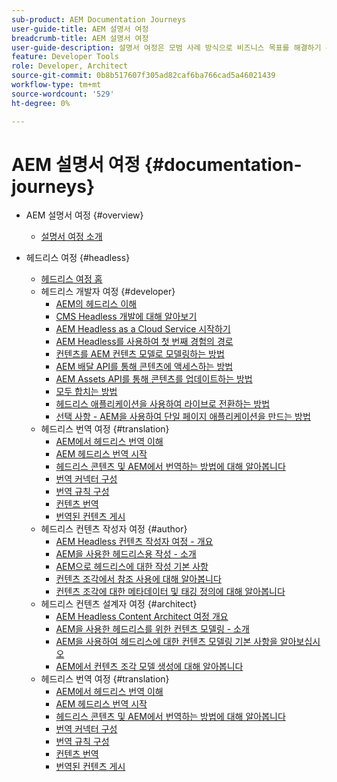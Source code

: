 ```yaml
---
sub-product: AEM Documentation Journeys
user-guide-title: AEM 설명서 여정
breadcrumb-title: AEM 설명서 여정
user-guide-description: 설명서 여정은 모범 사례 방식으로 비즈니스 목표를 해결하기 위해 복잡하고 다양한 기능을 결합하여 AEM 설명서 내에 서술 구조를 제공합니다. AEM 초보자용으로 설계된 여정은 A에서 Z까지 목표를 달성하기 위한 개념과 기능을 소개합니다.
feature: Developer Tools
role: Developer, Architect
source-git-commit: 0b8b517607f305ad82caf6ba766cad5a46021439
workflow-type: tm+mt
source-wordcount: '529'
ht-degree: 0%

---
```



# AEM 설명서 여정 {#documentation-journeys}

<!--
Please note that all links to other guides need to be absolute references with leading protocol and domain since SCCM does not allow pages to be referenced with relative links in multiple ToCs.
-->

+ AEM 설명서 여정 {#overview}
   + [설명서 여정 소개](home.md)

+ 헤드리스 여정 {#headless}
   + [헤드리스 여정 홈](https://experienceleague.adobe.com/docs/experience-manager-65/headless-journey/home.html)
   + 헤드리스 개발자 여정 {#developer}
      + [AEM의 헤드리스 이해](https://experienceleague.adobe.com/docs/experience-manager-65/headless-journey/developer/overview.html)
      + [CMS Headless 개발에 대해 알아보기](https://experienceleague.adobe.com/docs/experience-manager-65/headless-journey/developer/learn-about.html)
      + [AEM Headless as a Cloud Service 시작하기](https://experienceleague.adobe.com/docs/experience-manager-65/headless-journey/developer/getting-started.html)
      + [AEM Headless를 사용하여 첫 번째 경험의 경로](https://experienceleague.adobe.com/docs/experience-manager-65/headless-journey/developer/path-to-first-experience.html)
      + [컨텐츠를 AEM 컨텐츠 모델로 모델링하는 방법](https://experienceleague.adobe.com/docs/experience-manager-65/headless-journey/developer/model-your-content.html)
      + [AEM 배달 API를 통해 콘텐츠에 액세스하는 방법](https://experienceleague.adobe.com/docs/experience-manager-65/headless-journey/developer/access-your-content.html)
      + [AEM Assets API를 통해 콘텐츠를 업데이트하는 방법](https://experienceleague.adobe.com/docs/experience-manager-65/headless-journey/developer/update-your-content.html)
      + [모두 합치는 방법](https://experienceleague.adobe.com/docs/experience-manager-65/headless-journey/developer/put-it-all-together.html)
      + [헤드리스 애플리케이션을 사용하여 라이브로 전환하는 방법](https://experienceleague.adobe.com/docs/experience-manager-65/headless-journey/developer/go-live.html)
      + [선택 사항 - AEM을 사용하여 단일 페이지 애플리케이션을 만드는 방법](https://experienceleague.adobe.com/docs/experience-manager-65/headless-journey/developer/create-spa.html)
   + 헤드리스 번역 여정 {#translation}
      + [AEM에서 헤드리스 번역 이해](https://experienceleague.adobe.com/docs/experience-manager-65/headless-journey/translation/overview.html)
      + [AEM 헤드리스 번역 시작](https://experienceleague.adobe.com/docs/experience-manager-65/headless-journey/translation/getting-started.html)
      + [헤드리스 콘텐츠 및 AEM에서 번역하는 방법에 대해 알아봅니다](https://experienceleague.adobe.com/docs/experience-manager-65/headless-journey/translation/learn-about.html)
      + [번역 커넥터 구성](https://experienceleague.adobe.com/docs/experience-manager-65/headless-journey/translation/configure-connector.html)
      + [번역 규칙 구성](https://experienceleague.adobe.com/docs/experience-manager-65/headless-journey/translation/translation-rules.html)
      + [컨텐츠 번역](https://experienceleague.adobe.com/docs/experience-manager-65/headless-journey/translation/translate-content.html)
      + [번역된 컨텐츠 게시](https://experienceleague.adobe.com/docs/experience-manager-65/headless-journey/translation/publish-content.html)
   + 헤드리스 컨텐츠 작성자 여정 {#author}
      + [AEM Headless 컨텐츠 작성자 여정 - 개요](https://experienceleague.adobe.com/docs/experience-manager-65/headless-journey/author/overview.html)
      + [AEM을 사용한 헤드리스용 작성 - 소개](https://experienceleague.adobe.com/docs/experience-manager-65/headless-journey/author/introduction.html)
      + [AEM으로 헤드리스에 대한 작성 기본 사항](https://experienceleague.adobe.com/docs/experience-manager-65/headless-journey/author/basics.html)
      + [컨텐츠 조각에서 참조 사용에 대해 알아봅니다](https://experienceleague.adobe.com/docs/experience-manager-65/headless-journey/author/references.html)
      + [컨텐츠 조각에 대한 메타데이터 및 태깅 정의에 대해 알아봅니다](https://experienceleague.adobe.com/docs/experience-manager-65/headless-journey/author/metadata-tagging.html)
   + 헤드리스 컨텐츠 설계자 여정 {#architect}
      + [AEM Headless Content Architect 여정 개요](https://experienceleague.adobe.com/docs/experience-manager-65/headless-journey/architect/overview.html)
      + [AEM을 사용한 헤드리스를 위한 컨텐츠 모델링 - 소개](https://experienceleague.adobe.com/docs/experience-manager-65/headless-journey/architect/introduction.html)
      + [AEM을 사용하여 헤드리스에 대한 컨텐츠 모델링 기본 사항을 알아보십시오](https://experienceleague.adobe.com/docs/experience-manager-65/headless-journey/architect/basics.html)
      + [AEM에서 컨텐츠 조각 모델 생성에 대해 알아봅니다](https://experienceleague.adobe.com/docs/experience-manager-65/headless-journey/architect/model-structure.html)
   + 헤드리스 번역 여정 {#translation}
      + [AEM에서 헤드리스 번역 이해](https://experienceleague.adobe.com/docs/experience-manager-65/headless-journey/translation/overview.html)
      + [AEM 헤드리스 번역 시작](https://experienceleague.adobe.com/docs/experience-manager-65/headless-journey/translation/getting-started.html)
      + [헤드리스 콘텐츠 및 AEM에서 번역하는 방법에 대해 알아봅니다](https://experienceleague.adobe.com/docs/experience-manager-65/headless-journey/translation/learn-about.html)
      + [번역 커넥터 구성](https://experienceleague.adobe.com/docs/experience-manager-65/headless-journey/translation/configure-connector.html)
      + [번역 규칙 구성](https://experienceleague.adobe.com/docs/experience-manager-65/headless-journey/translation/translation-rules.html)
      + [컨텐츠 번역](https://experienceleague.adobe.com/docs/experience-manager-65/headless-journey/translation/translate-content.html)
      + [번역된 컨텐츠 게시](https://experienceleague.adobe.com/docs/experience-manager-65/headless-journey/translation/publish-content.html)
